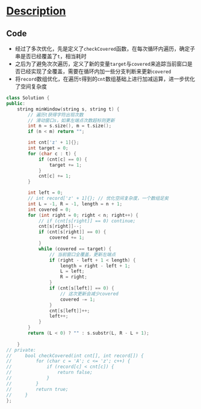 # [Description](https://leetcode.cn/problems/minimum-window-substring/)

## Code

- 经过了多次优化，先是定义了`checkCovered`函数，在每次循环内遍历，确定子串是否已经覆盖了`t`，相当耗时
- 之后为了避免次次遍历，定义了新的变量`target`与`covered`来追踪当前窗口是否已经实现了全覆盖，需要在循环内加一些分支判断来更新`covered`
- 将`record`数组优化，在遍历`t`得到的`cnt`数组基础上进行加减运算，进一步优化了空间复杂度

```cpp
class Solution {
public:
    string minWindow(string s, string t) {
        // 遍历t获得字符出现次数
        // 滑动窗口s，如果左端点次数超标则更新
        int n = s.size(), m = t.size();
        if (n < m) return "";

        int cnt['z' + 1]{};
        int target = 0;
        for (char c : t) {
            if (cnt[c] == 0) {
                target += 1;
            }
            cnt[c] += 1;
        }

        int left = 0;
        // int record['z' + 1]{}; // 优化空间复杂度，一个数组足矣
        int L = -1, R = -1, length = n + 1;
        int covered = 0;
        for (int right = 0; right < n; right++) {
            // if (cnt[s[right]] == 0) continue;
            cnt[s[right]]--;
            if (cnt[s[right]] == 0) {
                covered += 1;
            }
            while (covered == target) {
                // 当前窗口全覆盖，更新左端点
                if (right - left + 1 < length) {
                    length = right - left + 1;
                    L = left;
                    R = right;
                }
                if (cnt[s[left]] == 0) {
                    // 这次更新会减少covered
                    covered -= 1;
                }
                cnt[s[left]]++;
                left++;
            }
        }
        return (L < 0) ? "" : s.substr(L, R - L + 1);
        
    }
// private:
//     bool checkCovered(int cnt[], int record[]) {
//         for (char c = 'A'; c <= 'z'; c++) {
//             if (record[c] < cnt[c]) {
//                 return false;
//             }
//         }
//         return true;
//     }
};
```
